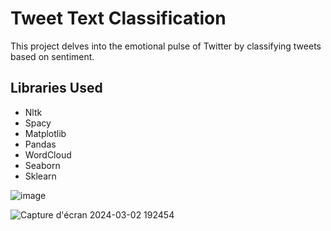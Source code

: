 # Tweet Text Classification
This project delves into the emotional pulse of Twitter by classifying tweets based on sentiment.

## Libraries Used
- Nltk
- Spacy
- Matplotlib
- Pandas
- WordCloud
- Seaborn
- Sklearn

   
![image](https://github.com/RmBenjy/Tweet-classification/assets/136175741/031951f3-c030-4b52-b333-3a00b2ec9e4b)

![Capture d'écran 2024-03-02 192454](https://github.com/RmBenjy/Tweet-classification/assets/136175741/ffa3deef-46ee-4c30-803d-fab214756bfe)


